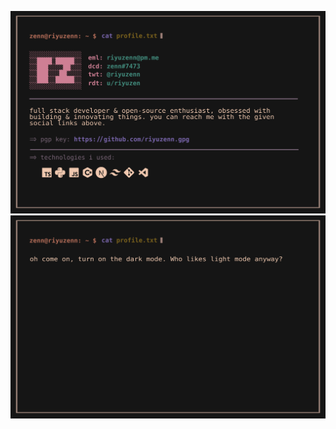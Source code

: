 [![dark mode](./img/zenn.svg#gh-dark-mode-only)](https://bit.ly/riyuzenn)
[![light mode](./img/zenn-light.svg)](https://bit.ly/riyuzenn#gh-light-mode-only)
